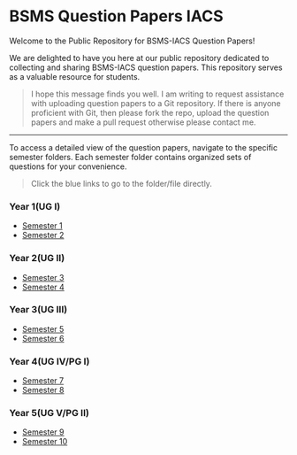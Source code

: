 # BSMS Question Papers IACS
Welcome to the Public Repository for BSMS-IACS Question Papers!

We are delighted to have you here at our public repository dedicated to collecting and sharing BSMS-IACS question papers. This repository serves as a valuable resource for students.

> I hope this message finds you well. I am writing to request assistance with uploading question papers to a Git repository. If there is anyone proficient with Git, then please fork the repo, upload the question papers and make a pull request otherwise please contact me. 

---
To access a detailed view of the question papers, navigate to the specific semester folders. Each semester folder contains organized sets of questions for your convenience.

> Click the blue links to go to the folder/file directly.

### Year 1(UG I)
- [Semester 1](Sem1)
- [Semester 2](Sem2)

### Year 2(UG II)
- [Semester 3](Sem3)
- [Semester 4](Sem4)

### Year 3(UG III)
- [Semester 5](sem5)
- [Semester 6](sem6)

### Year 4(UG IV/PG I)
- [Semester 7](sem7)
- [Semester 8](sem8)

### Year 5(UG V/PG II)
- [Semester 9](sem9)
- [Semester 10](sem10)
